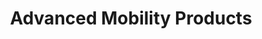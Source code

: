 ---
title: "Advanced Mobility Products"
url: /burnaby/advanced-mobility-products/
shop: Sanitätshaus
---
